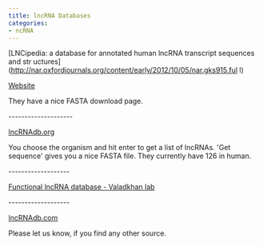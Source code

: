 ```yaml
---
title: lncRNA Databases
categories:
- ncRNA
---
```

[LNCipedia: a database for annotated human lncRNA transcript sequences and str
uctures](http://nar.oxfordjournals.org/content/early/2012/10/05/nar.gks915.ful
l)
<!--more-->

[Website](http://www.lncipedia.org/)

They have a nice FASTA download page.

\--------------------

[lncRNAdb.org](http://www.lncipedia.org/)

You choose the organism and hit enter to get a list of lncRNAs. 'Get sequence'
gives you a nice FASTA file. They currently have 126 in human.

\-------------------

[Functional lncRNA database - Valadkhan
lab](http://www.valadkhanlab.org/database)

\-------------------

[lncRNAdb.com](http://lncrnadb.com/)

Please let us know, if you find any other source.


